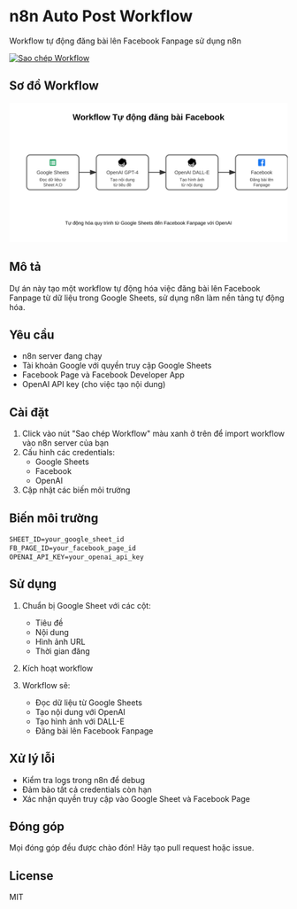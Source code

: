 # n8n Auto Post Workflow

Workflow tự động đăng bài lên Facebook Fanpage sử dụng n8n

[![Sao chép Workflow](https://img.shields.io/badge/n8n-Sao%20ch%C3%A9p%20Workflow-00FF00?style=for-the-badge&logo=n8n)](https://n8n-el0q.onrender.com/workflow/new?name=Auto%20Post%20Facebook&importUrl=https://raw.githubusercontent.com/insightfreedom247/n8n-auto-post-workflow/main/workflows/auto-post-workflow.json)

## Sơ đồ Workflow

![Workflow Diagram](docs/workflow-diagram.svg)

## Mô tả

Dự án này tạo một workflow tự động hóa việc đăng bài lên Facebook Fanpage từ dữ liệu trong Google Sheets, sử dụng n8n làm nền tảng tự động hóa.

## Yêu cầu

- n8n server đang chạy
- Tài khoản Google với quyền truy cập Google Sheets
- Facebook Page và Facebook Developer App
- OpenAI API key (cho việc tạo nội dung)

## Cài đặt

1. Click vào nút "Sao chép Workflow" màu xanh ở trên để import workflow vào n8n server của bạn
2. Cấu hình các credentials:
   - Google Sheets
   - Facebook
   - OpenAI
3. Cập nhật các biến môi trường

## Biến môi trường

```env
SHEET_ID=your_google_sheet_id
FB_PAGE_ID=your_facebook_page_id
OPENAI_API_KEY=your_openai_api_key
```

## Sử dụng

1. Chuẩn bị Google Sheet với các cột:
   - Tiêu đề
   - Nội dung
   - Hình ảnh URL
   - Thời gian đăng

2. Kích hoạt workflow

3. Workflow sẽ:
   - Đọc dữ liệu từ Google Sheets
   - Tạo nội dung với OpenAI
   - Tạo hình ảnh với DALL-E
   - Đăng bài lên Facebook Fanpage

## Xử lý lỗi

- Kiểm tra logs trong n8n để debug
- Đảm bảo tất cả credentials còn hạn
- Xác nhận quyền truy cập vào Google Sheet và Facebook Page

## Đóng góp

Mọi đóng góp đều được chào đón! Hãy tạo pull request hoặc issue.

## License

MIT